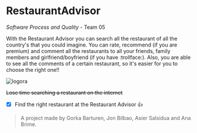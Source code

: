 # RestaurantAdvisor
 _Software Process and Quality_ - Team 05

With the Restaurant Advisor you can search all the restaurant of all the country's that you could imagine. You can rate, recommend (if you are premium) and comment all the restaurants to all your friends, family members and girlfriend/boyfriend (if you have :trollface:). Also, you are able to see all the comments of a certain restaurant, so it's easier for you to choose the right one!!

![logora](https://cloud.githubusercontent.com/assets/8956476/14823349/8e294588-0bd2-11e6-932c-354649e79c36.JPG)

~~Lose time searching a restaurant on the internet~~                                        

- [x] Find the right restaurant at the Restaurant Advisor :+1:

> A project made by Gorka Barturen, Jon Bilbao, Asier Salsidua and Ana Brime.

